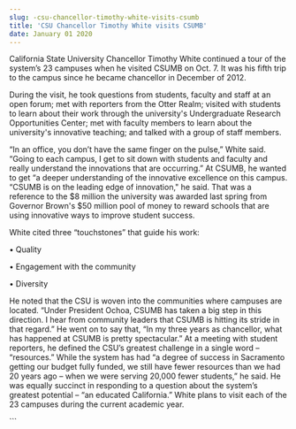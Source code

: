 ```yaml
---
slug: -csu-chancellor-timothy-white-visits-csumb
title: 'CSU Chancellor Timothy White visits CSUMB'
date: January 01 2020
---
```


 
<p>
  California State University Chancellor Timothy White continued a tour of the
  system’s 23 campuses when he visited CSUMB on Oct. 7. It was his fifth trip to
  the campus since he became chancellor in December of 2012.
</p>
<p>
  During the visit, he took questions from students, faculty and staff at an
  open forum; met with reporters from the Otter Realm; visited with students to
  learn about their work through the university's Undergraduate Research
  Opportunities Center; met with faculty members to learn about the university's
  innovative teaching; and talked with a group of staff members.
</p>
<p>
  “In an office, you don’t have the same finger on the pulse,” White said.
  “Going to each campus, I get to sit down with students and faculty and really
  understand the innovations that are occurring.” At CSUMB, he wanted to get “a
  deeper understanding of the innovative excellence on this campus. “CSUMB is on
  the leading edge of innovation," he said. That was a reference to the $8
  million the university was awarded last spring from Governor Brown's $50
  million pool of money to reward schools that are using innovative ways to
  improve student success.
</p>
<p>White cited three “touchstones” that guide his work:</p>
<p>• Quality</p>
<p>• Engagement with the community</p>
<p>• Diversity</p>
<p>
  He noted that the CSU is woven into the communities where campuses are
  located. “Under President Ochoa, CSUMB has taken a big step in this direction.
  I hear from community leaders that CSUMB is hitting its stride in that
  regard.” He went on to say that, “In my three years as chancellor, what has
  happened at CSUMB is pretty spectacular.” At a meeting with student reporters,
  he defined the CSU’s greatest challenge in a single word – “resources.” While
  the system has had “a degree of success in Sacramento getting our budget fully
  funded, we still have fewer resources than we had 20 years ago – when we were
  serving 20,000 fewer students,” he said. He was equally succinct in responding
  to a question about the system’s greatest potential – “an educated
  California.” White plans to visit each of the 23 campuses during the current
  academic year.
</p>
```
